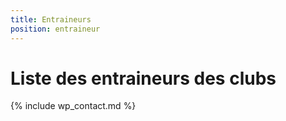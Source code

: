 ```yaml
---
title: Entraineurs
position: entraineur
---
```


# Liste des entraineurs des clubs

{% include wp_contact.md %}